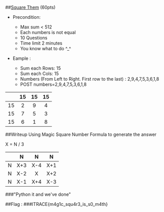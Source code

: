 ##[Square Them](http://task-00000010.itrace.systems/square.php) (60pts)

+ Precondition:
  + Max sum < 512
  + Each numbers is not equal
  + 10 Questions
  + Time limit 2 minutes
  + You know what to do ^_^

+ Eample :
  + Sum each Rows: 15
  + Sum each Cols: 15
  + Numbers (From Left to Right. First row to the last) : 2,9,4,7,5,3,6,1,8
  + POST numbers=2,9,4,7,5,3,6,1,8

||15|15|15|
|:---:|:---:|:---:|:---:|
|15|  2  |  9  |  4  |
|15|  7  |  5  |  3  |
|15|  6  |  1  |  8  |

##Writeup
Using Magic Square Number Formula to generate the answer

X = N / 3

||N|N|N|
|:---:|:---:|:---:|:---:|
|N|  X+3  |  X-4  |  X+1  |
|N|  X-2  |  X    |  X+2  |
|N|  X-1  |  X+4  |  X-3  |

###"Python it and we've done"

##Flag :
###ITRACE{m4g1c_squ4r3_is_s0_m4th}
